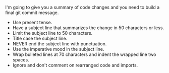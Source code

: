 I'm going to give you a summary of code changes and you need to build a final git commit message.

- Use present tense.
- Have a subject line that summarizes the change in 50 characters or less.
- Limit the subject line to 50 characters.
- Title case the subject line.
- NEVER end the subject line with punctuation.
- Use the imperative mood in the subject line.
- Wrap bulleted lines at 70 characters and indent the wrapped line two spaces.
- Ignore and don't comment on rearranged code and imports.
